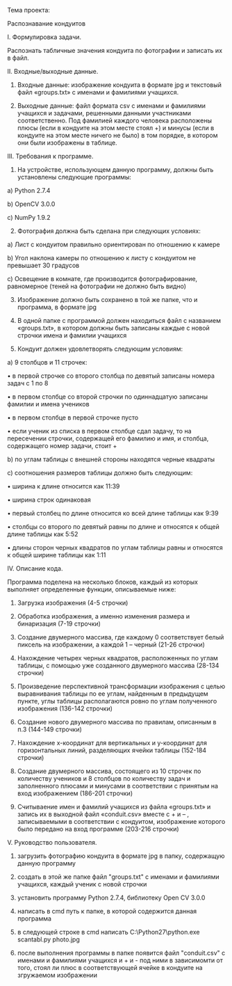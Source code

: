 Тема проекта:

Распознавание кондуитов

I.	Формулировка задачи.

Распознать табличные значения кондуита по фотографии и записать их в файл.

II.	Входные/выходные данные.

1)	Входные данные: изображение кондуита в формате jpg и текстовый файл «groups.txt» с именами и фамилиями учащихся.

2)	Выходные данные: файл формата csv с именами и фамилиями учащихся и задачами, решенными данными участниками соответственно. Под фамилией каждого человека расположены плюсы (если в кондуите на этом месте стоял +) и минусы (если в кондуите на этом месте ничего не было) в том порядке, в котором они были изображены в таблице.

III.	Требования к программе.

1)	На устройстве, использующем данную программу, должны быть установлены следующие программы:

a)	Python 2.7.4

b)	OpenCV 3.0.0

c)	NumPy 1.9.2

2)	Фотография должна быть сделана при следующих условиях:

a)	Лист с кондуитом правильно ориентирован по отношению к камере

b)	Угол наклона камеры по отношению к листу с кондуитом не превышает 30 градусов

c)	Освещение в комнате, где производится фотографирование, равномерное (теней на фотографии не должно быть видно)

3)	Изображение должно быть сохранено в той же папке, что и программа, в формате jpg

4)	В одной папке с программой должен находиться файл с названием «groups.txt», в котором должны быть записаны каждые с новой строчки имена и фамилии учащихся

5)	Кондуит должен удовлетворять следующим условиям:

a)	9 столбцов и 11 строчек:

•	в первой строчке со второго столбца по девятый записаны номера задач с 1 по 8

•	в первом столбце со второй строчки по одиннадцатую записаны фамилии и имена учеников

•	в первом столбце в первой строчке пусто

•	если ученик из списка в первом столбце сдал задачу, то на пересечении строчки, содержащей его фамилию и имя, и столбца, содержащего номер задачи, стоит +

b)	по углам таблицы с внешней стороны находятся черные квадраты

c)	соотношения размеров таблицы должно быть следующим:

•	ширина к длине относится как 11:39

•	ширина строк одинаковая

•	первый столбец по длине относится ко всей длине таблицы как 9:39

•	столбцы со второго по девятый равны по длине и относятся к общей длине таблицы как 5:52

•	длины сторон черных квадратов по углам таблицы равны и относятся к общей ширине таблицы как 1:11

IV.	Описание кода.

Программа поделена на несколько блоков, каждый из которых выполняет определенные функции, описываемые ниже:

1)	Загрузка изображения (4-5 строчки)

2)	Обработка изображения, а именно изменения размера и бинаризация (7-19 строчки)

3)	Создание двумерного массива, где каждому 0 соответствует белый пиксель на изображении, а каждой 1 – черный (21-26 
строчки)

4)	Нахождение четырех черных квадратов, расположенных по углам таблицы, с помощью уже созданного двумерного массива (28-134 строчки)

5)	Произведение перспективной трансформации изображения с целью выравнивания таблицы по ее углам, найденным в предыдущем пункте, углы таблицы располагаются ровно по углам полученного изображения (136-142 строчки)

6)	Создание нового двумерного массива по правилам, описанным в п.3 (144-149 строчки)

7)	Нахождение x-координат для вертикальных и y-координат для горизонтальных линий, разделяющих ячейки таблицы (152-184 строчки)

8)	Создание двумерного массива, состоящего из 10 строчек по количеству учеников и 8 столбцов по количеству задач и заполненного плюсами и минусами в соответствии с принятым на вход изображением (186-201 строчки)

9)	Считываение имен и фамилий учащихся из файла «groups.txt» и запись их в выходной файл «conduit.csv» вместе с + и – , записываемыми в соответствии с кондуитом, изображение которого было передано на вход программе (203-216 строчки)

V. Руководство пользователя.

1) загрузить фотографию кондуита в формате jpg в папку, содержащую данную программу

2) создать в этой же папке файл "groups.txt" с именами и фамилиями учащихся, каждый ученик с новой строчки

3) установить программу Python 2.7.4, библиотеку Open CV 3.0.0

4) написать в cmd путь к папке, в которой содержится данная программа

5) в следующей строке в cmd написать C:\Python27\python.exe scantabl.py photo.jpg 

6) после выполнения программы в папке появится файл "conduit.csv" с именами и фамилиями учащихся и + и - под ними в зависимомти от того, стоял ли плюс в соответствующей ячейке в кондуите на згружаемом изображении
